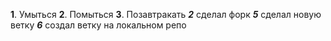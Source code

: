 **1**. Умыться
**2**. Помыться
**3**. Позавтракать
***2*** сделал форк
***5*** сделал новую ветку
***6*** создал ветку на локальном репо